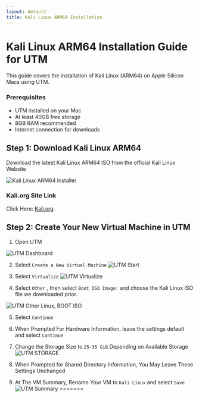 ```yaml
---
layout: default
title: Kali Linux ARM64 Installation
---
```


# Kali Linux ARM64 Installation Guide for UTM

This guide covers the installation of Kali Linux (ARM64) on Apple Silicon Macs using UTM.

### Prerequisites

- UTM installed on your Mac
- At least 40GB free storage
- 8GB RAM recommended
- Internet connection for downloads

## Step 1: Download Kali Linux ARM64

Download the latest Kali Linux ARM64 ISO from the official Kali Linux Website

![Kali Linux ARM64 Installer](/UDMCyberSecurity-Labs-MacBookCompatibility/assets/images/KL-1.png)


### Kali.org Site Link

Click Here: [Kali.org](https://www.kali.org/get-kali/#kali-installer-images/).

## Step 2: Create Your New Virtual Machine in UTM

1. Open UTM

![UTM Dashboard](/UDMCyberSecurity-Labs-MacBookCompatibility/assets/images/KL-2.png)

2. Select `Create a New Virtual Machine`
![UTM Start](/UDMCyberSecurity-Labs-MacBookCompatibility/assets/images/KL-3.png)

3. Select `Virtualize`
![UTM Virtualize](/UDMCyberSecurity-Labs-MacBookCompatibility/assets/images/KL-4.png)

4. Select `Other` , then select `Boot ISO Image:` and choose the Kali Linux ISO file we downloaded prior.

![UTM Other Linux, BOOT ISO ](/UDMCyberSecurity-Labs-MacBookCompatibility/assets/images/KL-5.png)

5. Select `Continue`

6. When Prompted For Hardware Information, leave the settings default and select `Continue`

7. Change the Storage Size to `25-35 GiB` Depending on Available Storage
![UTM STORAGE ](/UDMCyberSecurity-Labs-MacBookCompatibility/assets/images/KL-6.png)
8. When Prompted for Shared Directory Information, You May Leave These Settings Unchanged
9. At The VM Summary, Rename Your VM to `Kali Linux` and select `Save`
![UTM Summary ](/UDMCyberSecurity-Labs-MacBookCompatibility/assets/images/KL-7.png)
=======


